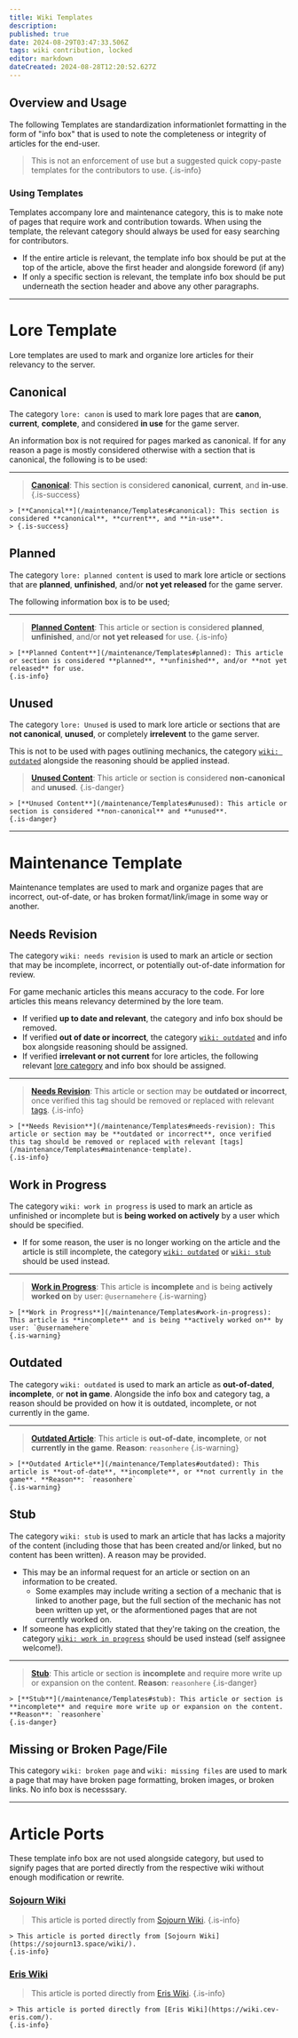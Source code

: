 ```yaml
---
title: Wiki Templates
description: 
published: true
date: 2024-08-29T03:47:33.506Z
tags: wiki contribution, locked
editor: markdown
dateCreated: 2024-08-28T12:20:52.627Z
---
```


## Overview and Usage

The following Templates are standardization informationlet formatting in the form of "info box" that is used to note the completeness or integrity of articles for the end-user. 
> This is not an enforcement of use but a suggested quick copy-paste templates for the contributors to use.
{.is-info}

### Using Templates
Templates accompany lore and maintenance category, this is to make note of pages that require work and contribution towards. When using the template, the relevant category should always be used for easy searching for contributors.
* If the entire article is relevant, the template info box should be put at the top of the article, above the first header and alongside foreword (if any)
* If only a specific section is relevant, the template info box should be put underneath the section header and above any other paragraphs.

---

# Lore Template
Lore templates are used to mark and organize lore articles for their relevancy to the server.

## Canonical
The category `lore: canon` is used to mark lore pages that are **canon**, **current**, **complete**, and considered **in use** for the game server.

An information box is not required for pages marked as canonical. If for any reason a page is mostly considered otherwise with a section that is canonical, the following is to be used:

---

> [**Canonical**](/maintenance/Templates#canonical): This section is considered **canonical**, **current**, and **in-use**.
> {.is-success}

```
> [**Canonical**](/maintenance/Templates#canonical): This section is considered **canonical**, **current**, and **in-use**.
> {.is-success}
```

## Planned
The category `lore: planned content` is used to mark lore article or sections that are **planned**, **unfinished**, and/or **not yet released** for the game server.

The following information box is to be used;

---

> [**Planned Content**](/maintenance/Templates#planned): This article or section is considered **planned**, **unfinished**, and/or **not yet released** for use.
{.is-info}

```
> [**Planned Content**](/maintenance/Templates#planned): This article or section is considered **planned**, **unfinished**, and/or **not yet released** for use.
{.is-info}
```

## Unused
The category `lore: Unused` is used to mark lore article or sections that are **not canonical**, **unused**, or completely **irrelevent** to the game server.

This is not to be used with pages outlining mechanics, the category [`wiki: outdated`](/maintenance/Templates#outdated) alongside the reasoning should be applied instead.


> [**Unused Content**](/maintenance/Templates#unused): This article or section is considered **non-canonical** and **unused**.
{.is-danger}

```
> [**Unused Content**](/maintenance/Templates#unused): This article or section is considered **non-canonical** and **unused**.
{.is-danger}
```

---

# Maintenance Template
Maintenance templates are used to mark and organize pages that are incorrect, out-of-date, or has broken format/link/image in some way or another.


## Needs Revision
The category `wiki: needs revision` is used to mark an article or section that may be incomplete, incorrect, or potentially out-of-date information for review. 

For game mechanic articles this means accuracy to the code. For lore articles this means relevancy determined by the lore team.
* If verified **up to date and relevant**, the category and info box should be removed.
* If verified **out of date or incorrect**, the category [`wiki: outdated`](/maintenance/Templates#outdated) and info box alongside reasoning should be assigned.
* If verified **irrelevant or not current** for lore articles, the following relevant [lore category](/maintenance/Templates#lore-template) and info box should be assigned.

---

> [**Needs Revision**](/maintenance/Templates#needs-revision): This article or section may be **outdated or incorrect**, once verified this tag should be removed or replaced with relevant [tags](/maintenance/Templates#maintenance-template).
{.is-info}

```
> [**Needs Revision**](/maintenance/Templates#needs-revision): This article or section may be **outdated or incorrect**, once verified this tag should be removed or replaced with relevant [tags](/maintenance/Templates#maintenance-template).
{.is-info}
```

## Work in Progress
The category `wiki: work in progress` is used to mark an article as unfinished or incomplete but is **being worked on actively** by a user which should be specified.
* If for some reason, the user is no longer working on the article and the article is still incomplete, the category [`wiki: outdated`](/maintenance/Templates#outdated) or [`wiki: stub`](/maintenance/Templates#stub) should be used instead.

---

> [**Work in Progress**](/maintenance/Templates#work-in-progress): This article is **incomplete** and is being **actively worked on** by user: `@usernamehere`
{.is-warning}

```
> [**Work in Progress**](/maintenance/Templates#work-in-progress): This article is **incomplete** and is being **actively worked on** by user: `@usernamehere`
{.is-warning}
```

## Outdated
The category `wiki: outdated` is used to mark an article as **out-of-dated**, **incomplete**, or **not in game**. Alongside the info box and category tag, a reason should be provided on how it is outdated, incomplete, or not currently in the game.

---

> [**Outdated Article**](/maintenance/Templates#outdated): This article is **out-of-date**, **incomplete**, or **not currently in the game**. **Reason**: `reasonhere`
{.is-warning}

```
> [**Outdated Article**](/maintenance/Templates#outdated): This article is **out-of-date**, **incomplete**, or **not currently in the game**. **Reason**: `reasonhere`
{.is-warning}
```

## Stub
The category `wiki: stub` is used to mark an article that has lacks a majority of the content (including those that has been created and/or linked, but no content has been written). A reason may be provided.
* This may be an informal request for an article or section on an information to be created. 
  * Some examples may include writing a section of a mechanic that is linked to another page, but the full section of the mechanic has not been written up yet, or the aformentioned pages that are not currently worked on.
* If someone has explicitly stated that they're taking on the creation, the category [`wiki: work in progress`](/maintenance/Templates#work-in-progress) should be used instead (self assignee welcome!).

---

> [**Stub**](/maintenance/Templates#stub): This article or section is **incomplete** and require more write up or expansion on the content. **Reason**: `reasonhere`
{.is-danger}

```
> [**Stub**](/maintenance/Templates#stub): This article or section is **incomplete** and require more write up or expansion on the content. **Reason**: `reasonhere`
{.is-danger}
```

## Missing or Broken Page/File
This category `wiki: broken page` and `wiki: missing files` are used to mark a page that may have broken page formatting, broken images, or broken links. No info box is necesssary.

---

# Article Ports
These template info box are not used alongside category, but used to signify pages that are ported directly from the respective wiki without enough modification or rewrite.

### [Sojourn Wiki](https://sojourn13.space/wiki/)
> This article is ported directly from [Sojourn Wiki](https://sojourn13.space/wiki/).
{.is-info}

```
> This article is ported directly from [Sojourn Wiki](https://sojourn13.space/wiki/).
{.is-info}
```

### [Eris Wiki](https://wiki.cev-eris.com/)
> This article is ported directly from [Eris Wiki](https://wiki.cev-eris.com/).
{.is-info}

```
> This article is ported directly from [Eris Wiki](https://wiki.cev-eris.com/).
{.is-info}
```